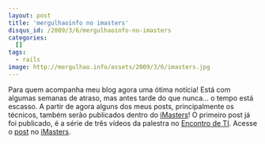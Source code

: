 ```yaml
--- 
layout: post
title: 'mergulhaoinfo no imasters'
disqus_id: /2009/3/6/mergulhaoinfo-no-imasters
categories: 
  []
tags:
  - rails
image: http://mergulhao.info/assets/2009/3/6/imasters.jpg
---
```


Para quem acompanha meu blog agora uma ótima notícia! Está com algumas semanas de atraso, mas antes tarde do que nunca... o tempo está escasso. A partir de agora alguns dos meus posts, principalmente os técnicos, também serão publicados dentro do [iMasters][]! O primeiro post já foi publicado, é a série de três vídeos da palestra no [Encontro de TI][eti]. Acesse o [post][] no [iMasters][].

[iMasters]: http://imasters.com.br
[eti]: http://encontrodeti.com.br
[post]: http://imasters.uol.com.br/artigo/11652/ruby/empreendedorismo_on_rails/
